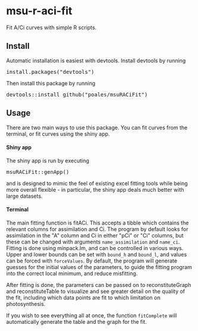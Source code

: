 # msu-r-aci-fit
Fit A/Ci curves with simple R scripts.

## Install
Automatic installation is easiest with devtools. Install devtools by running
<pre>install.packages("devtools")</pre>
Then install this package by running
<pre>devtools::install_github("poales/msuRACiFit")</pre>

## Usage
There are two main ways to use this package. You can fit curves from the terminal, or fit curves using the shiny app.
#### Shiny app
The shiny app is run by executing
<pre>msuRACiFit::genApp()</pre>
and is designed to mimic the feel of existing excel fitting tools while being more overall flexible - in particular, the shiny app deals much better with large datasets.
#### Terminal
The main fitting function is fitACi. This accepts a tibble which contains the relevant columns for assimilation and Ci. The program by default looks for assimilation in the "A" column and Ci in either "pCi" or "Ci" columns, but these can be changed with arguments <code>name_assimilation</code> and <code>name_ci</code>. Fitting is done using minpack.lm, and can be controlled in various ways. Upper and lower bounds can be set with <code>bound_h</code> and <code>bound_l</code>, and values can be forced with <code>forceValues</code>. By default, the program will generate guesses for the initial values of the parameters, to guide the fitting program into the correct local minimum, and reduce misfitting.

After fitting is done, the parameters can be passed on to reconstituteGraph and reconstituteTable to visualize and see greater detail on the quality of the fit, including which data points are fit to which limitation on photosynthesis.

If you wish to see everything all at once, the function <code>fitComplete</code> will automatically generate the table and the graph for the fit.

